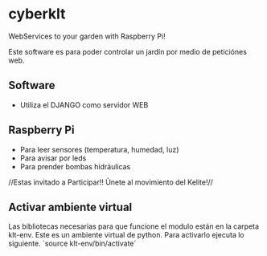 # cyberklt
WebServices to your garden with Raspberry Pi!

Este software es para poder controlar un jardín por medio de peticiónes web.

## Software
* Utiliza el DJANGO como servidor WEB

## Raspberry Pi
* Para leer sensores (temperatura, humedad, luz) 
* Para avisar por leds
* Para prender bombas hidráulicas

//Estas invitado a Participar!! Ùnete al movimiento del Kelite!//

## Activar ambiente virtual
Las bibliotecas necesarias para que funcione el modulo están en la carpeta klt-env. Este es un ambiente virtual de python. Para activarlo ejecuta lo siguiente.
´source klt-env/bin/activate´


